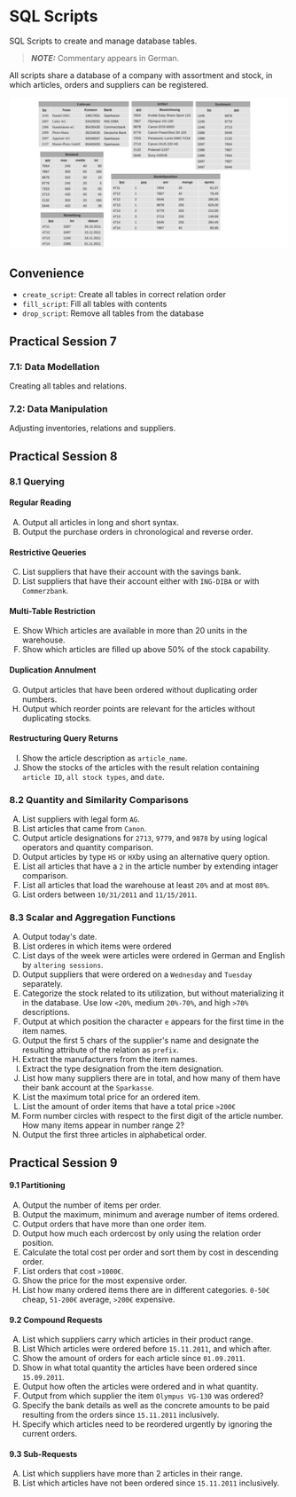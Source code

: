 <style type="text/css">
    ol { list-style-type: upper-alpha; }
</style>

# SQL Scripts

SQL Scripts to create and manage database tables.

> **_NOTE:_** Commentary appears in German.

All scripts share a database of a company with assortment and stock, in which articles, orders and suppliers can be registered.

![SQL Sessions](/img/sql_practicals.png)

## Convenience

- `create_script`: Create all tables in correct relation order
- `fill_script`: Fill all tables with contents
- `drop_script`: Remove all tables from the database

## Practical Session 7

### 7.1: Data Modellation

Creating all tables and relations.

### 7.2: Data Manipulation

Adjusting inventories, relations and suppliers.

## Practical Session 8

### 8.1 Querying

#### Regular Reading

1. Output all articles in long and short syntax.
2. Output the purchase orders in chronological and reverse order.

#### Restrictive Qeueries

3. List suppliers that have their account with the savings bank.
4. List suppliers that have their account either with `ING-DIBA` or with `Commerzbank`.

#### Multi-Table Restriction

5. Show Which articles are available in more than 20 units in the warehouse.
6. Show which articles are filled up above 50% of the stock capability.

#### Duplication Annulment

7. Output articles that have been ordered without duplicating order numbers.
8. Output which reorder points are relevant for the articles without duplicating stocks.

#### Restructuring Query Returns

9. Show the article description as `article_name`.
10. Show the stocks of the articles with the result relation containing `article ID`, `all stock types`, and `date`.

### 8.2 Quantity and Similarity Comparisons

1. List suppliers with legal form `AG`.
2. List articles that came from `Canon`.
3. Output article designations for `2713`, `9779`, and `9878` by using logical operators and quantity comparison.
4. Output articles by type `HS` or `HX`by using an alternative query option.
5. List all articles that have a `2` in the article number by extending intager comparison.
6. List all articles that load the warehouse at least `20%` and at most `80%`.
7. List orders between `10/31/2011` and `11/15/2011`.

### 8.3 Scalar and Aggregation Functions

1. Output today's date.
2. List orderes in which items were ordered
3. List days of the week were articles were ordered in German and English by `altering sessions`.
4. Output suppliers that were ordered on a `Wednesday` and `Tuesday` separately.
5. Categorize the stock related to its utilization, but without materializing it in the database. Use low `<20%`, medium `20%-70%`, and high `>70%` descriptions.
6. Output at which position the character `e` appears for the first time in the item names.
7. Output the first 5 chars of the supplier's name and designate the resulting attribute of the relation as `prefix`.
8. Extract the manufacturers from the item names.
9. Extract the type designation from the item designation.
10. List how many suppliers there are in total, and how many of them have their bank account at the `Sparkasse`.
11. List the maximum total price for an ordered item.
12. List the amount of order items that have a total price `>200€`
13. Form number circles with respect to the first digit of the article number. How many items appear in number range 2?
14. Output the first three articles in alphabetical order.

## Practical Session 9

#### 9.1 Partitioning

1. Output the number of items per order.
2. Output the maximum, minimum and average number of items ordered.
3. Output orders that have more than one order item.
4. Output how much each ordercost by only using the relation order position.
5. Calculate the total cost per order and sort them by cost in descending order.
6. List orders that cost `>1000€`.
7. Show the price for the most expensive order.
8. List how many ordered items there are in different categories. `0-50€` cheap, `51-200€` average, `>200€` expensive.

#### 9.2 Compound Requests

1. List which suppliers carry which articles in their product range.
2. List Which articles were ordered before `15.11.2011`, and which after.
3. Show the amount of orders for each article since `01.09.2011`.
4. Show in what total quantity the articles have been ordered since `15.09.2011`.
5. Output how often the articles were ordered and in what quantity.
6. Output from which supplier the item `Olympus VG-130` was ordered?
7. Specify the bank details as well as the concrete amounts to be paid resulting from the orders since `15.11.2011` inclusively.
8. Specify which articles need to be reordered urgently by ignoring the current orders.

#### 9.3 Sub-Requests

1. List which suppliers have more than 2 articles in their range.
2. List which articles have not been ordered since `15.11.2011` inclusively.
